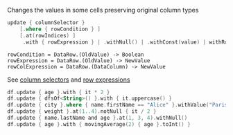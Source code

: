 [//]: # (title: update)

<!---IMPORT org.jetbrains.kotlinx.dataframe.samples.api.Modify-->

Changes the values in some cells preserving original column types

```kotlin
update { columnSelector }
    [.where { rowCondition } ]
    [.at(rowIndices) ] 
     .with { rowExpression } | .withNull() | .withConst(value) | withRowCol { rowColExpression }
```

```
rowCondition = DataRow.(OldValue) -> Boolean
rowExpression = DataRow.(OldValue) -> NewValue
rowColExpression = DataRow.(DataColumn) -> NewValue
```

See [column selectors](ColumnSelectors.md) and [row expressions](DataRow.md#row-expressions)

<!---FUN update-->

```kotlin
df.update { age }.with { it * 2 }
df.update { dfsOf<String>() }.with { it.uppercase() }
df.update { city }.where { name.firstName == "Alice" }.withValue("Paris")
df.update { weight }.at(1..4).notNull { it / 2 }
df.update { name.lastName and age }.at(1, 3, 4).withNull()
df.update { age }.with { movingAverage(2) { age }.toInt() }
```

<!---END-->
